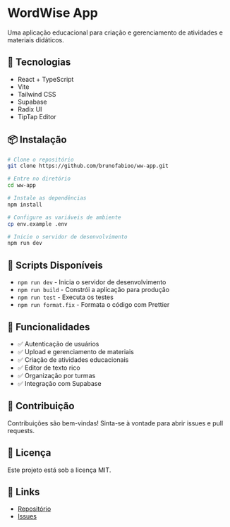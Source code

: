 # WordWise App

Uma aplicação educacional para criação e gerenciamento de atividades e materiais didáticos.

## 🚀 Tecnologias

- React + TypeScript
- Vite
- Tailwind CSS
- Supabase
- Radix UI
- TipTap Editor

## 📦 Instalação

```bash
# Clone o repositório
git clone https://github.com/brunofabioo/ww-app.git

# Entre no diretório
cd ww-app

# Instale as dependências
npm install

# Configure as variáveis de ambiente
cp env.example .env

# Inicie o servidor de desenvolvimento
npm run dev
```

## 🔧 Scripts Disponíveis

- `npm run dev` - Inicia o servidor de desenvolvimento
- `npm run build` - Constrói a aplicação para produção
- `npm run test` - Executa os testes
- `npm run format.fix` - Formata o código com Prettier

## 📝 Funcionalidades

- ✅ Autenticação de usuários
- ✅ Upload e gerenciamento de materiais
- ✅ Criação de atividades educacionais
- ✅ Editor de texto rico
- ✅ Organização por turmas
- ✅ Integração com Supabase

## 🤝 Contribuição

Contribuições são bem-vindas! Sinta-se à vontade para abrir issues e pull requests.

## 📄 Licença

Este projeto está sob a licença MIT.

## 🔗 Links

- [Repositório](https://github.com/brunofabioo/ww-app)
- [Issues](https://github.com/brunofabioo/ww-app/issues)